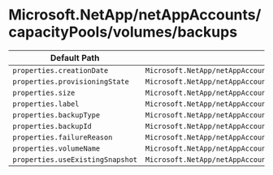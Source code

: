 # Microsoft.NetApp/netAppAccounts/capacityPools/volumes/backups

| Default Path | Alias |
|---|---|
| `properties.creationDate` | `Microsoft.NetApp/netAppAccounts/capacityPools/volumes/backups/creationDate` |
| `properties.provisioningState` | `Microsoft.NetApp/netAppAccounts/capacityPools/volumes/backups/provisioningState` |
| `properties.size` | `Microsoft.NetApp/netAppAccounts/capacityPools/volumes/backups/size` |
| `properties.label` | `Microsoft.NetApp/netAppAccounts/capacityPools/volumes/backups/label` |
| `properties.backupType` | `Microsoft.NetApp/netAppAccounts/capacityPools/volumes/backups/backupType` |
| `properties.backupId` | `Microsoft.NetApp/netAppAccounts/capacityPools/volumes/backups/backupId` |
| `properties.failureReason` | `Microsoft.NetApp/netAppAccounts/capacityPools/volumes/backups/failureReason` |
| `properties.volumeName` | `Microsoft.NetApp/netAppAccounts/capacityPools/volumes/backups/volumeName` |
| `properties.useExistingSnapshot` | `Microsoft.NetApp/netAppAccounts/capacityPools/volumes/backups/useExistingSnapshot` |

